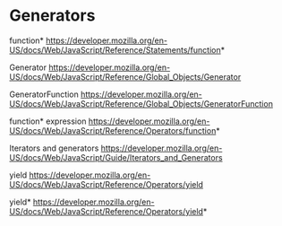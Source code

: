 # Generators

function*
https://developer.mozilla.org/en-US/docs/Web/JavaScript/Reference/Statements/function*

Generator
https://developer.mozilla.org/en-US/docs/Web/JavaScript/Reference/Global_Objects/Generator

GeneratorFunction
https://developer.mozilla.org/en-US/docs/Web/JavaScript/Reference/Global_Objects/GeneratorFunction

function* expression
https://developer.mozilla.org/en-US/docs/Web/JavaScript/Reference/Operators/function*

Iterators and generators
https://developer.mozilla.org/en-US/docs/Web/JavaScript/Guide/Iterators_and_Generators

yield
https://developer.mozilla.org/en-US/docs/Web/JavaScript/Reference/Operators/yield

yield*
https://developer.mozilla.org/en-US/docs/Web/JavaScript/Reference/Operators/yield*
